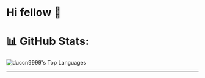 <h1 align="left">Hi fellow 👋</h1>



# 📊 GitHub Stats:
<!-- ![duccn9999's Stats](https://github-readme-stats.vercel.app/api?username=duccn9999&theme=vue-dark&show_icons=true&hide_border=true&count_private=false)<br/> -->
![duccn9999's Top Languages](https://github-readme-stats.vercel.app/api/top-langs/?username=duccn9999&theme=vue-dark&show_icons=true&hide_border=true&layout=compact)<br/>

---

<!-- Proudly created with GPRM ( https://gprm.itsvg.in ) -->
